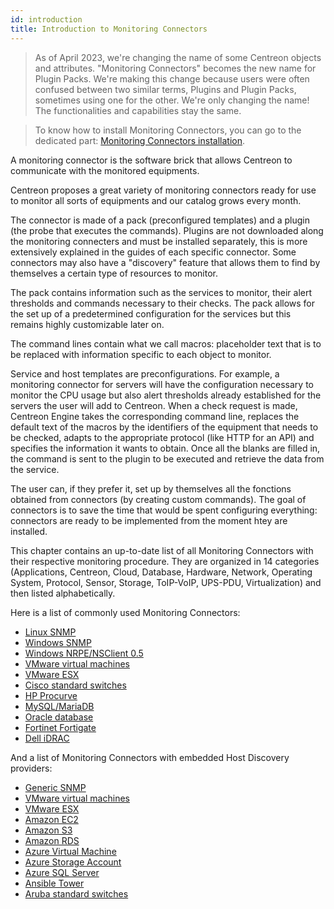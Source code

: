 ```yaml
---
id: introduction
title: Introduction to Monitoring Connectors
---
```


> As of April 2023, we're changing the name of some Centreon objects and attributes. "Monitoring Connectors" becomes the new name for Plugin Packs. We're making this change because users were often confused between two similar terms, Plugins and Plugin Packs, sometimes using one for the other. We're only changing the name! The functionalities and capabilities stay the same.

> To know how to install Monitoring Connectors, you can go to the dedicated part: 
> [Monitoring Connectors installation](/docs/monitoring/pluginpacks).

A monitoring connector is the software brick that allows Centreon to communicate with the monitored equipments.

Centreon proposes a great variety of monitoring connectors ready for use to monitor all sorts of equipments and our catalog grows every month.

The connector is made of a pack (preconfigured templates) and a plugin (the probe that executes the commands). Plugins are not downloaded along the monitoring connecters and must be installed separately, this is more extensively explained in the guides of each specific connector.
Some connectors may also have a "discovery" feature that allows them to find by themselves a certain type of resources to monitor.

The pack contains information such as the services to monitor, their alert thresholds and commands necessary to their checks. The pack allows for the set up of a predetermined configuration for the services but this remains highly customizable later on.

The command lines contain what we call macros: placeholder text that is to be replaced with information specific to each object to monitor.

Service and host templates are preconfigurations. For example, a monitoring connector for servers will have the configuration necessary to monitor the CPU usage but also alert thresholds already established for the servers the user will add to Centreon.
When a check request is made, Centreon Engine takes the corresponding command line, replaces the default text of the macros by the identifiers of the equipment that needs to be checked, adapts to the appropriate protocol (like HTTP for an API) and specifies the information it wants to obtain. Once all the blanks are filled in, the command is sent to the plugin to be executed and retrieve the data from the service.


The user can, if they prefer it, set up by themselves all the fonctions obtained from connectors (by creating custom commands). The goal of connectors is to save the time that would be spent configuring everything: connectors are ready to be implemented from the moment htey are installed.

This chapter contains an up-to-date list of all Monitoring Connectors with their
respective monitoring procedure. They are organized in 14 categories
(Applications, Centreon, Cloud, Database, Hardware, Network, Operating System,
Protocol, Sensor, Storage, ToIP-VoIP, UPS-PDU, Virtualization) and then listed
alphabetically.

Here is a list of commonly used Monitoring Connectors:

  - [Linux SNMP](../procedures/operatingsystems-linux-snmp.md)
  - [Windows SNMP](../procedures/operatingsystems-windows-snmp.md)
  - [Windows NRPE/NSClient 0.5](../procedures/operatingsystems-windows-nsclient-05-nrpe.md)
  - [VMware virtual machines](../procedures/virtualization-vmware2-vm.md)
  - [VMware ESX](../procedures/virtualization-vmware2-esx.md)
  - [Cisco standard switches](../procedures/network-cisco-standard-snmp.md)
  - [HP Procurve](../procedures/network-switchs-hp-procurve-snmp.md)
  - [MySQL/MariaDB](../procedures/applications-databases-mysql.md)
  - [Oracle database](../procedures/applications-databases-oracle.md)
  - [Fortinet Fortigate](../procedures/network-firewalls-fortinet-fortigate-snmp.md)
  - [Dell iDRAC](../procedures/hardware-servers-dell-idrac-snmp.md)

And a list of Monitoring Connectors with embedded Host Discovery providers:

  - [Generic SNMP](../procedures/applications-protocol-snmp.md)
  - [VMware virtual machines](../procedures/virtualization-vmware2-vm.md)
  - [VMware ESX](../procedures/virtualization-vmware2-esx.md)
  - [Amazon EC2](../procedures/cloud-aws-ec2.md)
  - [Amazon S3](../procedures/cloud-aws-s3.md)
  - [Amazon RDS](../procedures/cloud-aws-rds.md)
  - [Azure Virtual Machine](../procedures/cloud-azure-compute-virtualmachine.md)
  - [Azure Storage Account](../procedures/cloud-azure-storage-storageaccount.md)
  - [Azure SQL Server](../procedures/cloud-azure-database-sqlserver.md)
  - [Ansible Tower](../procedures/applications-ansible-tower.md)
  - [Aruba standard switches](../procedures/network-switchs-aruba-standard-snmp.md)
